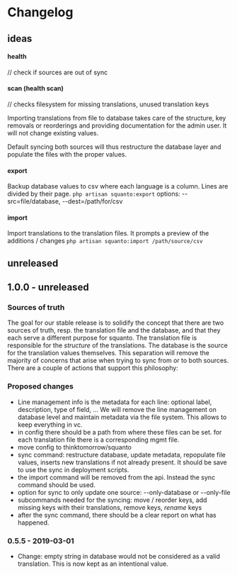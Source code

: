 # Changelog

## ideas

#### health
// check if sources are out of sync

#### scan (health scan)
// checks filesystem for missing translations, unused translation keys

Importing translations from file to database takes care of the structure, key removals or reorderings and providing documentation for the admin user.
It will not change existing values.

Default syncing both sources will thus restructure the database layer and populate the files with the proper values.

#### export
Backup database values to csv where each language is a column. Lines are divided by their page.
`php artisan squanto:export`
options: --src=file/database, --dest=/path/for/csv

#### import
Import translations to the translation files. It prompts a preview of the additions / changes
`php artisan squanto:import /path/source/csv`

## unreleased

## 1.0.0 - unreleased
### Sources of truth
The goal for our stable release is to solidify the concept that there are two sources of truth, resp. the translation file and the database, and that they each serve a different purpose for squanto. The translation file is responsible for the *structure* of the translations.
The database is the source for the translation values themselves. This separation will remove the majority of concerns that arise
when trying to sync from or to both sources. There are a couple of actions that support this philosophy:

### Proposed changes
- Line management info is the metadata for each line: optional label, description, type of field, ... We will remove the line management on database level and maintain metadata via the file system. This allows to keep everything in vc.
- in config there should be a path from where these files can be set. for each translation file there is a corresponding mgmt file.
- move config to thinktomorrow/squanto
- sync command: restructure database, update metadata, repopulate file values, inserts new translations if not already present. It should be save to use the sync in deployment scripts.
- the import command will be removed from the api. Instead the sync command should be used.
- option for sync to only update one source: --only-database or --only-file
- subcommands needed for the syncing: move / reorder keys, add missing keys with their translations, remove keys, *rename* keys
- after the sync command, there should be a clear report on what has happened.

### 0.5.5 - 2019-03-01
- Change: empty string in database would not be considered as a valid translation. This is now kept as an intentional value.
